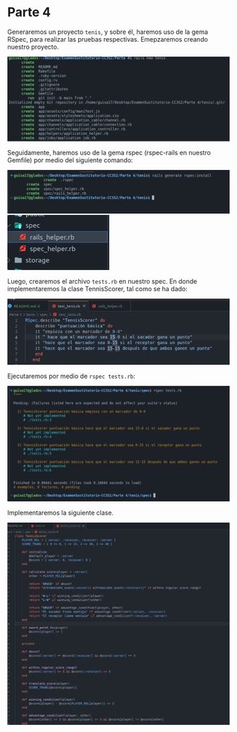 # Parte 4


Generaremos un proyecto `tenis`, y sobre él, haremos uso de la gema RSpec, para realizar las pruebas respectivas. Emepzaremos creando nuestro proyecto.

![Alt text](image.png)

Seguidamente, haremos uso de la gema rspec (rspec-rails en nuestro Gemfile) por medio del siguiente comando:

![Alt text](image-1.png)
![Alt text](image-2.png)

Luego, crearemos el archivo `tests.rb` en nuestro spec. En donde implementaremos la clase TennisScorer, tal como se ha dado:

![Alt text](image-3.png)

Ejecutaremos por medio de `rspec tests.rb`:

![Alt text](image-4.png)

Implementaremos la siguiente clase.

![Alt text](image-5.png)